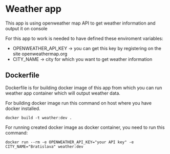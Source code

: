 # Weather app

This app is using openweather map API to get weather information and output it on console

For this app to work is needed to have defined these enviroment variables:
- OPENWEATHER_API_KEY -> you can get this key by registering on the site openweathermap.org
- CITY_NAME -> city for which you want to get weather information

## Dockerfile

Dockerfile is for building docker image of this app from which you can run weather app container which will output weather data.

For building docker image run this command on host where you have docker installed.
```
docker build -t weather:dev .
```

For running created docker image as docker container, you need to run this command:
```
docker run --rm -e OPENWEATHER_API_KEY="your API key" -e CITY_NAME="Bratislava" weather:dev
```
